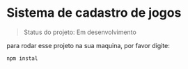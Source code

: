 <h1>Sistema de cadastro de jogos</h1>

> Status do projeto: Em desenvolvimento

para rodar esse projeto na sua maquina, por favor digite:

```
npm instal
```
